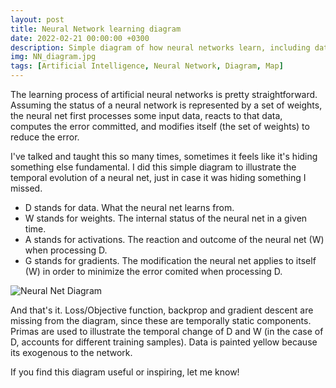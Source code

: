 ```yaml
---
layout: post
title: Neural Network learning diagram
date: 2022-02-21 00:00:00 +0300
description: Simple diagram of how neural networks learn, including data, weights, activations and gradients.
img: NN_diagram.jpg 
tags: [Artificial Intelligence, Neural Network, Diagram, Map]
---
```


The learning process of artificial neural networks is pretty straightforward. Assuming the status of a neural network is represented by a set of weights, the neural net first processes some input data, reacts to that data, computes the error committed, and modifies itself (the set of weights) to reduce the error.

I've talked and taught this so many times, sometimes it feels like it's hiding something else fundamental. I did this simple diagram to illustrate the temporal evolution of a neural net, just in case it was hiding something I missed.

* D stands for data. What the neural net learns from.
* W stands for weights. The internal status of the neural net in a given time.
* A stands for activations. The reaction and outcome of the neural net (W) when processing D.
* G stands for gradients. The modification the neural net applies to itself (W) in order to minimize the error comited when processing D.

![Neural Net Diagram]({{site.baseurl}}/assets/img/NN_diagram.jpg)

And that's it. Loss/Objective function, backprop and gradient descent are missing from the diagram, since these are temporally static components. Primas are used to illustrate the temporal change of D and W (in the case of D, accounts for different training samples). Data is painted yellow because its exogenous to the network.

If you find this diagram useful or inspiring, let me know!
